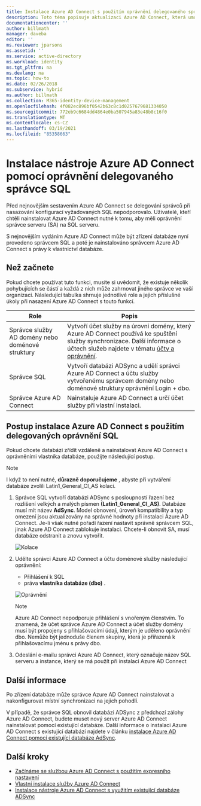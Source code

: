```yaml
---
title: Instalace Azure AD Connect s použitím oprávnění delegovaného správce SQL | Microsoft Docs
description: Toto téma popisuje aktualizaci Azure AD Connect, která umožňuje instalaci pomocí účtu, který má pouze oprávnění SQL dbo.
documentationcenter: ''
author: billmath
manager: daveba
editor: ''
ms.reviewer: jparsons
ms.assetid: ''
ms.service: active-directory
ms.workload: identity
ms.tgt_pltfrm: na
ms.devlang: na
ms.topic: how-to
ms.date: 02/26/2018
ms.subservice: hybrid
ms.author: billmath
ms.collection: M365-identity-device-management
ms.openlocfilehash: 4f082ec896bf0542b63c8c1d0257679681334050
ms.sourcegitcommit: 772eb9c6684dd4864e0ba507945a83e48b8c16f0
ms.translationtype: MT
ms.contentlocale: cs-CZ
ms.lasthandoff: 03/19/2021
ms.locfileid: "85358663"
---
```

# <a name="install-azure-ad-connect-using-sql-delegated-administrator-permissions"></a>Instalace nástroje Azure AD Connect pomocí oprávnění delegovaného správce SQL
Před nejnovějším sestavením Azure AD Connect se delegování správců při nasazování konfigurací vyžadovaných SQL nepodporovalo.  Uživatelé, kteří chtěli nainstalovat Azure AD Connect nutné k tomu, aby měli oprávnění správce serveru (SA) na SQL serveru.

S nejnovějším vydáním Azure AD Connect může být zřízení databáze nyní provedeno správcem SQL a poté je nainstalováno správcem Azure AD Connect s právy k vlastnictví databáze.

## <a name="before-you-begin"></a>Než začnete
Pokud chcete používat tuto funkci, musíte si uvědomit, že existuje několik pohybujících se částí a každá z nich může zahrnovat jiného správce ve vaší organizaci.  Následující tabulka shrnuje jednotlivé role a jejich příslušné úkoly při nasazení Azure AD Connect s touto funkcí.

|Role|Popis|
|-----|-----|
|Správce služby AD domény nebo doménové struktury|Vytvoří účet služby na úrovni domény, který Azure AD Connect používá ke spuštění služby synchronizace.  Další informace o účtech služeb najdete v tématu [účty a oprávnění](reference-connect-accounts-permissions.md).
|Správce SQL|Vytvoří databázi ADSync a udělí správci Azure AD Connect a účtu služby vytvořenému správcem domény nebo doménové struktury oprávnění Login + dbo.|
Správce Azure AD Connect|Nainstaluje Azure AD Connect a určí účet služby při vlastní instalaci.

## <a name="steps-for-installing-azure-ad-connect-using-sql-delegated-permissions"></a>Postup instalace Azure AD Connect s použitím delegovaných oprávnění SQL
Pokud chcete databázi zřídit vzdáleně a nainstalovat Azure AD Connect s oprávněními vlastníka databáze, použijte následující postup.

>[!NOTE]
>I když to není nutné, **důrazně doporučujeme** , abyste při vytváření databáze zvolili Latin1_General_CI_AS kolaci.


1. Správce SQL vytvoří databázi ADSync s posloupností řazení bez rozlišení velkých a malých písmen **(Latin1_General_CI_AS)**.  Databáze musí mít název **AdSync**.  Model obnovení, úroveň kompatibility a typ omezení jsou aktualizovány na správné hodnoty při instalaci Azure AD Connect.  Je-li však nutné pořadí řazení nastavit správně správcem SQL, jinak Azure AD Connect zablokuje instalaci.  Chcete-li obnovit SA, musí databáze odstranit a znovu vytvořit.
 
   ![Kolace](./media/how-to-connect-install-sql-delegation/sql4.png)
2. Udělte správci Azure AD Connect a účtu doménové služby následující oprávnění:
   - Přihlášení k SQL 
   - práva **vlastníka databáze (dbo)** .
 
   ![Oprávnění](./media/how-to-connect-install-sql-delegation/sql3a.png)

   >[!NOTE]
   >Azure AD Connect nepodporuje přihlášení s vnořeným členstvím.  To znamená, že účet správce Azure AD Connect a účet služby domény musí být propojeny s přihlašovacími údaji, kterým je uděleno oprávnění dbo.  Nemůže být jednoduše členem skupiny, která je přiřazená k přihlašovacímu jménu s právy dbo.

3. Odeslání e-mailu správci Azure AD Connect, který označuje název SQL serveru a instance, který se má použít při instalaci Azure AD Connect

## <a name="additional-information"></a>Další informace
Po zřízení databáze může správce Azure AD Connect nainstalovat a nakonfigurovat místní synchronizaci na jejich pohodlí.

V případě, že správce SQL obnovil databázi ADSync z předchozí zálohy Azure AD Connect, budete muset nový server Azure AD Connect nainstalovat pomocí existující databáze. Další informace o instalaci Azure AD Connect s existující databází najdete v článku [instalace Azure AD Connect pomocí existující databáze AdSync](how-to-connect-install-existing-database.md).

## <a name="next-steps"></a>Další kroky
- [Začínáme se službou Azure AD Connect s použitím expresního nastavení](how-to-connect-install-express.md)
- [Vlastní instalace služby Azure AD Connect](how-to-connect-install-custom.md)
- [Instalace nástroje Azure AD Connect s využitím existující databáze ADSync](how-to-connect-install-existing-database.md)  
